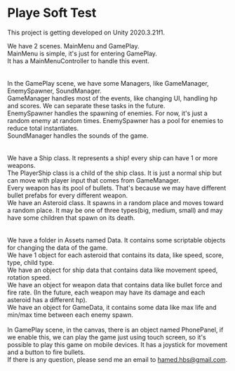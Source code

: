 # Playe Soft Test

This project is getting developed on Unity 2020.3.21f1.

We have 2 scenes. MainMenu and GamePlay.\
MainMenu is simple, it's just for entering GamePlay.\
It has a MainMenuController to handle this event.\
\
\
In the GamePlay scene, we have some Managers, like GameManager, EnemySpawner, SoundManager.\
GameManager handles most of the events, like changing UI, handling hp and scores. We can separate these tasks in the future.\
EnemySpawner handles the spawning of enemies. For now, it's just a random enemy at random times. EnemySpawner has a pool for enemies to reduce total instantiates.\
SoundManager handles the sounds of the game.\
\
\
We have a Ship class. It represents a ship! every ship can have 1 or more weapons.\
The PlayerShip class is a child of the ship class. It is just a normal ship but can move with player input that comes from GameManager.\
Every weapon has its pool of bullets. That's because we may have different bullet prefabs for every different weapon.\
We have an Asteroid class. It spawns in a random place and moves toward a random place. It may be one of three types(big, medium, small) and may have some children that spawn on its death.\
\
\
We have a folder in Assets named Data. It contains some scriptable objects for changing the data of the game.\
We have 1 object for each asteroid that contains its data, like speed, score, type, child type.\
We have an object for ship data that contains data like movement speed, rotation speed.\
We have an object for weapon data that contains data like bullet force and fire rate. (In the future, each weapon may have its damage and each asteroid has a different hp).\
We have an object for GameData, it contains some data like max life and min/max time between each enemy spawn.\
\
In GamePlay scene, in the canvas, there is an object named PhonePanel, if we enable this, we can play the game just using touch screen, so it's possible to play this game on mobile devices. It has a joystick for movement and a button to fire bullets.
\
If there is any question, please send me an email to hamed.hbs@gmail.com.
